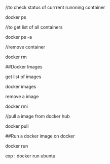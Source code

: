//to check status of currrent runnning container

docker ps 

//to get list of all containers

docker ps -a 


//remove container

docker rm <container id>



##Docker Images

get list of images

docker images

remove a image

docker rmi <image id>


//pull a image from docker hub

docker pull <image name>

##Run a docker image on docker

docker run <image name>

exp : docker run ubuntu
